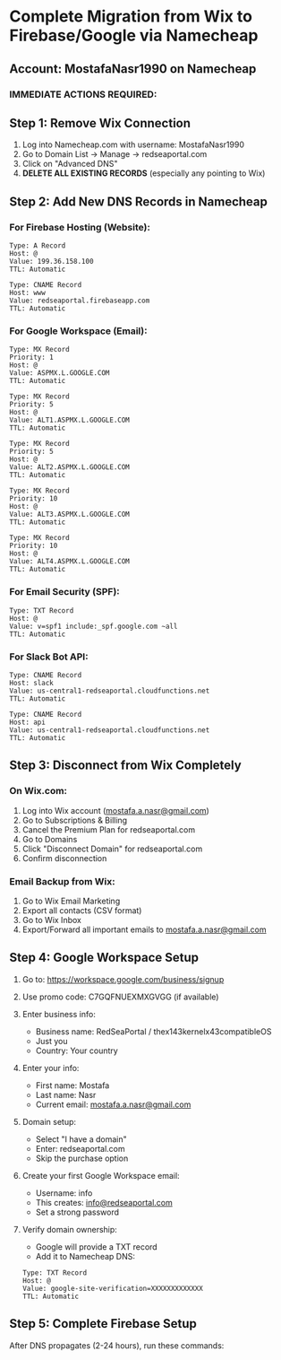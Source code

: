 # Complete Migration from Wix to Firebase/Google via Namecheap
## Account: MostafaNasr1990 on Namecheap

### IMMEDIATE ACTIONS REQUIRED:

## Step 1: Remove Wix Connection
1. Log into Namecheap.com with username: MostafaNasr1990
2. Go to Domain List → Manage → redseaportal.com
3. Click on "Advanced DNS"
4. **DELETE ALL EXISTING RECORDS** (especially any pointing to Wix)

## Step 2: Add New DNS Records in Namecheap

### For Firebase Hosting (Website):
```
Type: A Record
Host: @
Value: 199.36.158.100
TTL: Automatic

Type: CNAME Record  
Host: www
Value: redseaportal.firebaseapp.com
TTL: Automatic
```

### For Google Workspace (Email):
```
Type: MX Record
Priority: 1
Host: @
Value: ASPMX.L.GOOGLE.COM
TTL: Automatic

Type: MX Record
Priority: 5  
Host: @
Value: ALT1.ASPMX.L.GOOGLE.COM
TTL: Automatic

Type: MX Record
Priority: 5
Host: @
Value: ALT2.ASPMX.L.GOOGLE.COM
TTL: Automatic

Type: MX Record
Priority: 10
Host: @
Value: ALT3.ASPMX.L.GOOGLE.COM
TTL: Automatic

Type: MX Record
Priority: 10
Host: @
Value: ALT4.ASPMX.L.GOOGLE.COM
TTL: Automatic
```

### For Email Security (SPF):
```
Type: TXT Record
Host: @
Value: v=spf1 include:_spf.google.com ~all
TTL: Automatic
```

### For Slack Bot API:
```
Type: CNAME Record
Host: slack
Value: us-central1-redseaportal.cloudfunctions.net
TTL: Automatic

Type: CNAME Record
Host: api
Value: us-central1-redseaportal.cloudfunctions.net  
TTL: Automatic
```

## Step 3: Disconnect from Wix Completely

### On Wix.com:
1. Log into Wix account (mostafa.a.nasr@gmail.com)
2. Go to Subscriptions & Billing
3. Cancel the Premium Plan for redseaportal.com
4. Go to Domains
5. Click "Disconnect Domain" for redseaportal.com
6. Confirm disconnection

### Email Backup from Wix:
1. Go to Wix Email Marketing
2. Export all contacts (CSV format)
3. Go to Wix Inbox
4. Export/Forward all important emails to mostafa.a.nasr@gmail.com

## Step 4: Google Workspace Setup

1. Go to: https://workspace.google.com/business/signup
2. Use promo code: C7GQFNUEXMXGVGG (if available)
3. Enter business info:
   - Business name: RedSeaPortal / thex143kernelx43compatibleOS
   - Just you
   - Country: Your country
   
4. Enter your info:
   - First name: Mostafa
   - Last name: Nasr
   - Current email: mostafa.a.nasr@gmail.com

5. Domain setup:
   - Select "I have a domain"
   - Enter: redseaportal.com
   - Skip the purchase option

6. Create your first Google Workspace email:
   - Username: info
   - This creates: info@redseaportal.com
   - Set a strong password

7. Verify domain ownership:
   - Google will provide a TXT record
   - Add it to Namecheap DNS:
   ```
   Type: TXT Record
   Host: @
   Value: google-site-verification=XXXXXXXXXXXXX
   TTL: Automatic
   ```

## Step 5: Complete Firebase Setup

After DNS propagates (2-24 hours), run these commands: